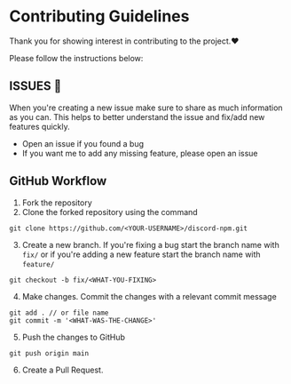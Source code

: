 # Contributing Guidelines

Thank you for showing interest in contributing to the project.♥️

Please follow the instructions below:

## ISSUES 🐛

When you're creating a new issue make sure to share as much information as you can. This helps to better understand the issue and fix/add new features quickly.

- Open an issue if you found a bug
- If you want me to add any missing feature, please open an issue

## GitHub Workflow

1. Fork the repository
2. Clone the forked repository using the command
```
git clone https://github.com/<YOUR-USERNAME>/discord-npm.git
```
3. Create a new branch. If you're fixing a bug start the  branch name with `fix/` or if you're adding a new feature start the branch name with `feature/`
```
git checkout -b fix/<WHAT-YOU-FIXING>
```
4. Make changes. Commit the changes with a relevant commit message
```
git add . // or file name
git commit -m '<WHAT-WAS-THE-CHANGE>'
```
5. Push the changes to GitHub
```
git push origin main
```
6. Create a Pull Request.
